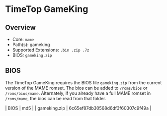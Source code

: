 # TimeTop GameKing

## Overview

- Core: `mame`
- Path(s): gameking
- Supported Extensions: `.bin .zip .7z`
- BIOS: `gameking.zip`

## BIOS

The TimeTop GameKing requires the BIOS file `gameking.zip` from the current version of the MAME romset. The bios can be added to `/roms/bios` or `/roms/bios/mame`. Alternately, if you already have a full MAME romset in `/roms/mame`, the bios can be read from that folder.

| BIOS          | md5                              |
| gameking.zip  | 6c65ef87db30568d6df3f60307c9f49a |